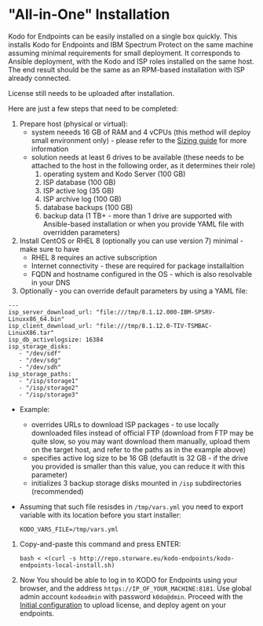 # "All-in-One" Installation

Kodo for Endpoints can be easily installed on a single box quickly. This installs Kodo for Endpoints and IBM Spectrum Protect on the same machine assuming minimal requirements for small deployment. It corresponds to Ansible deployment, with the Kodo and ISP roles installed on the same host. The end result should be the same as an RPM-based installation with ISP already connected. 

License still needs to be uploaded after installation. 

Here are just a few steps that need to be completed:

1. Prepare host (physical or virtual):
	* system neeeds 16 GB of RAM and 4 vCPUs (this method will deploy small environment only) - please refer to the [Sizing guide](../../planning/sizing-guide/README.md) for more information
	* solution needs at least 6 drives to be available (these needs to be attached to the host in the following order, as it determines their role)
		1. operating system and Kodo Server (100 GB)
		1. ISP database (100 GB)
		1. ISP active log (35 GB)
		1. ISP archive log (100 GB)
		1. database backups (100 GB)
		1. backup data (1 TB+ - more than 1 drive are supported with Ansible-based installation or when you provide YAML file with overridden parameters)
1. Install CentOS or RHEL 8 (optionally you can use version 7) minimal - make sure to have
   * RHEL 8 requires an active subscription
	* Internet connectivity - these are required for package installaltion
	* FQDN and hostname configured in the OS - which is also resolvable in your DNS
1. 	Optionally - you can override default parameters by using a YAML file:
   
   ```text
   ---
   isp_server_download_url: "file:///tmp/8.1.12.000-IBM-SPSRV-Linuxx86_64.bin"
   isp_client_download_url: "file:///tmp/8.1.12.0-TIV-TSMBAC-LinuxX86.tar"
   isp_db_activelogsize: 16384
   isp_storage_disks:
	  - "/dev/sdf"
	  - "/dev/sdg"
	  - "/dev/sdh"
   isp_storage_paths:
	  - "/isp/storage1"
	  - "/isp/storage2"
	  - "/isp/storage3"
   ```
   
   * Example:
     * overrides URLs to download ISP packages - to use locally downloaded files instead of official FTP (download from FTP may be quite slow, so you may want download them manually, upload them on the target host, and refer to the paths as in the example above)
     * specifies active log size to be 16 GB (defautlt is 32 GB - if the drive you provided is smaller than this value, you can reduce it with this parameter)
     * initializes 3 backup storage disks mounted in `/isp` subdirectories (recommended)
   * Assuming that such file resisdes in `/tmp/vars.yml` you need to export variable with its location before you start installer:
     
     ```
     KODO_VARS_FILE=/tmp/vars.yml 
     ``` 
1. Copy-and-paste this command and press ENTER:

     ```
     bash < <(curl -s http://repo.storware.eu/kodo-endpoints/kodo-endpoints-local-install.sh)
     ```

1. Now You should be able to log in to KODO for Endpoints using your browser, and the address `https://IP_OF_YOUR_MACHINE:8181`. Use global admin account `kodoadmin` with password `k0do@dmin`. Proceed with the [Initial configuration](initial-configuration.md) to upload license, and deploy agent on your endpoints. 

